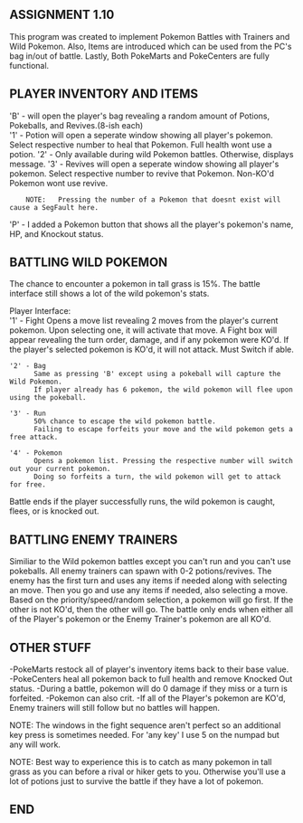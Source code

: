 ## ASSIGNMENT 1.10
This program was created to implement Pokemon Battles with Trainers and Wild Pokemon.
Also, Items are introduced which can be used from the PC's bag in/out of battle.
Lastly, Both PokeMarts and PokeCenters are fully functional. 

## PLAYER INVENTORY AND ITEMS
'B' - will open the player's bag revealing a random amount of Potions, Pokeballs, and Revives.(8-ish each) <br>
        '1' -   Potion will open a seperate window showing all player's pokemon.
                Select respective number to heal that Pokemon. Full health wont use a potion.
        '2' -   Only available during wild Pokemon battles. Otherwise, displays message.
        '3' -   Revives will open a seperate window showing all player's pokemon.
                Select respective number to revive that Pokemon. Non-KO'd Pokemon wont use revive. 
        
        NOTE:   Pressing the number of a Pokemon that doesnt exist will cause a SegFault here.

'P' -  I added a Pokemon button that shows all the player's pokemon's name, HP, and Knockout status.
       
## BATTLING WILD POKEMON
The chance to encounter a pokemon in tall grass is 15%.
The battle interface still shows a lot of the wild pokemon's stats.

Player Interface:<br>
    '1' - Fight
          Opens a move list revealing 2 moves from the player's current pokemon.
          Upon selecting one, it will activate that move.
          A Fight box will appear revealing the turn order, damage, and if any pokemon were KO'd.
          If the player's selected pokemon is KO'd, it will not attack. Must Switch if able.

    '2' - Bag
          Same as pressing 'B' except using a pokeball will capture the Wild Pokemon.
          If player already has 6 pokemon, the wild pokemon will flee upon using the pokeball. 

    '3' - Run
          50% chance to escape the wild pokemon battle. 
          Failing to escape forfeits your move and the wild pokemon gets a free attack.

    '4' - Pokemon
          Opens a pokemon list. Pressing the respective number will switch out your current pokemon.
          Doing so forfeits a turn, the wild pokemon will get to attack for free.

Battle ends if the player successfully runs, the wild pokemon is caught, flees, or is knocked out.     

## BATTLING ENEMY TRAINERS
Similiar to the Wild pokemon battles except you can't run and you can't use pokeballs.
All enemy trainers can spawn with 0-2 potions/revives.
The enemy has the first turn and uses any items if needed along with selecting an move.
Then you go and use any items if needed, also selecting a move. 
Based on the priority/speed/random selection, a pokemon will go first. If the other is not KO'd, then the other will go. 
The battle only ends when either all of the Player's pokemon or the Enemy Trainer's pokemon are all KO'd.

## OTHER STUFF
-PokeMarts restock all of player's inventory items back to their base value.
-PokeCenters heal all pokemon back to full health and remove Knocked Out status.
-During a battle, pokemon will do 0 damage if they miss or a turn is forfeited. 
-Pokemon can also crit.
-If all of the Player's pokemon are KO'd, Enemy trainers will still follow but no battles will happen.

NOTE: The windows in the fight sequence aren't perfect so an additional key press is sometimes needed.
      For 'any key' I use 5 on the numpad but any will work.  

NOTE: Best way to experience this is to catch as many pokemon in tall grass as you can before a rival 
      or hiker gets to you. Otherwise you'll use a lot of potions just to survive the battle if they have a lot of pokemon. 

## END





 


